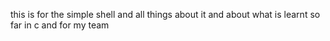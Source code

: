 this is for the simple shell and all things about it and about what is learnt so far in c and for my team
